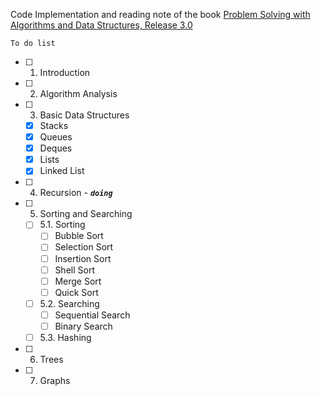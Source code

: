 Code Implementation and reading note of the book [Problem Solving with Algorithms and Data Structures, Release 3.0](http://interactivepython.org/runestone/static/pythonds/index.html)

`To do list`

 - [ ] 1. Introduction
 - [ ] 2. Algorithm Analysis
 - [ ] 3. Basic Data Structures
     - [x] Stacks
     - [x] Queues
     - [x] Deques
     - [x] Lists
     - [x] Linked List
 - [ ] 4. Recursion - _**`doing`**_
 - [ ] 5. Sorting and Searching
    - [ ] 5.1. Sorting
       - [ ] Bubble Sort
       - [ ] Selection Sort
       - [ ] Insertion Sort
       - [ ] Shell Sort
       - [ ] Merge Sort
       - [ ] Quick Sort
    - [ ] 5.2. Searching
       - [ ] Sequential Search
       - [ ] Binary Search
    - [ ] 5.3. Hashing
 - [ ] 6. Trees
 - [ ] 7. Graphs
